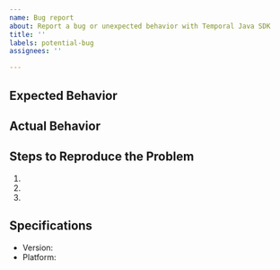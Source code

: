 ```yaml
---
name: Bug report
about: Report a bug or unexpected behavior with Temporal Java SDK
title: ''
labels: potential-bug
assignees: ''

---
```


## Expected Behavior


## Actual Behavior


## Steps to Reproduce the Problem

  1.
  1.
  1.

## Specifications

  - Version:
  - Platform:
